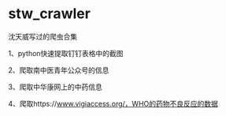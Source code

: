 # stw_crawler

沈天威写过的爬虫合集

1、python快速提取钉钉表格中的截图

2、爬取南中医青年公众号的信息

3、爬取中华康网上的中药信息

4、爬取https://www.vigiaccess.org/，WHO的药物不良反应的数据
